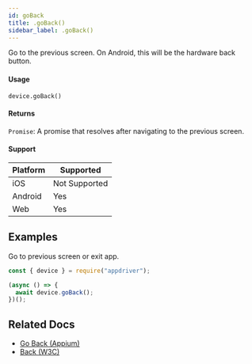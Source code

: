 ```yaml
---
id: goBack
title: .goBack()
sidebar_label: .goBack()
---
```


Go to the previous screen. On Android, this will be the hardware back button.

#### Usage

```text
device.goBack()
```

#### Returns

`Promise`: A promise that resolves after navigating to the previous screen.

#### Support

| Platform | Supported |
| -------- | --------- |
| iOS      | Not Supported |
| Android  | Yes       |
| Web      | Yes       |

## Examples

Go to previous screen or exit app.

```javascript
const { device } = require("appdriver");

(async () => {
  await device.goBack();
})();
```

## Related Docs

- [Go Back (Appium)](http://appium.io/docs/en/commands/session/back/)
- [Back (W3C)](https://www.w3.org/TR/webdriver/#dfn-back)